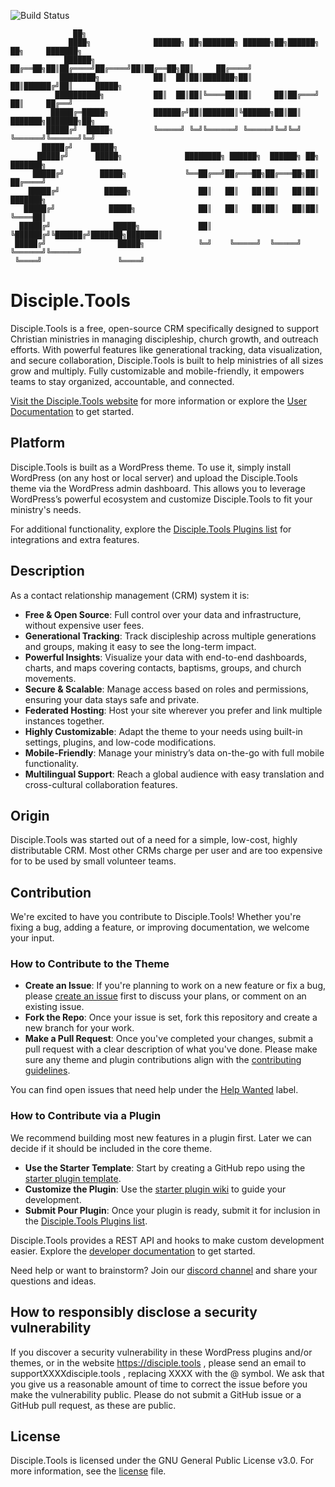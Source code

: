 ![Build Status](https://github.com/DiscipleTools/disciple-tools-theme/actions/workflows/ci.yml/badge.svg?branch=master)

```
              ██╗
             ████╗              ██████╗ ██╗███████╗ ██████╗██╗██████╗ ██╗     ███████╗
            ██████╗             ██╔══██╗██║██╔════╝██╔════╝██║██╔══██╗██║     ██╔════╝
           ████████╗            ██║  ██║██║███████╗██║     ██║██████╔╝██║     █████╗
          ██████████╗           ██║  ██║██║╚════██║██║     ██║██╔═══╝ ██║     ██╔══╝
         █████╔═█████╗          ██████╔╝██║███████║╚██████╗██║██║     ███████╗███████╗██╗
        █████╔╝  █████╗         ╚═════╝ ╚═╝╚══════╝ ╚═════╝╚═╝╚═╝     ╚══════╝╚══════╝╚═╝
       █████╔╝    █████╗
      █████╔╝      █████╗              ████████╗ ██████╗  ██████╗ ██╗     ███████╗
     █████╔╝        █████╗             ╚══██╔══╝██╔═══██╗██╔═══██╗██║     ██╔════╝
    █████╔╝          █████╗               ██║   ██║   ██║██║   ██║██║     ███████╗
   █████╔╝            █████╗              ██║   ██║   ██║██║   ██║██║     ╚════██║
  █████╔╝              █████╗             ██║   ╚██████╔╝╚██████╔╝███████╗███████║
 █████╔╝                █████╗            ╚═╝    ╚═════╝  ╚═════╝ ╚══════╝╚══════╝
 ╚════╝                 ╚════╝
```
# Disciple.Tools

Disciple.Tools is a free, open-source CRM specifically designed to support Christian ministries in managing discipleship, church growth, and outreach efforts. With powerful features like generational tracking, data visualization, and secure collaboration, Disciple.Tools is built to help ministries of all sizes grow and multiply. Fully customizable and mobile-friendly, it empowers teams to stay organized, accountable, and connected.

[Visit the Disciple.Tools website](https://disciple.tools) for more information or explore the [User Documentation](https://disciple.tools/docs) to get started.


## Platform

Disciple.Tools is built as a WordPress theme. To use it, simply install WordPress (on any host or local server) and upload the Disciple.Tools theme via the WordPress admin dashboard. This allows you to leverage WordPress’s powerful ecosystem and customize Disciple.Tools to fit your ministry's needs.

For additional functionality, explore the [Disciple.Tools Plugins list](https://disciple.tools/plugins) for integrations and extra features.

## Description

As a contact relationship management (CRM) system it is:

- **Free & Open Source**: Full control over your data and infrastructure, without expensive user fees.
- **Generational Tracking**: Track discipleship across multiple generations and groups, making it easy to see the long-term impact.
- **Powerful Insights**: Visualize your data with end-to-end dashboards, charts, and maps covering contacts, baptisms, groups, and church movements.
- **Secure & Scalable**: Manage access based on roles and permissions, ensuring your data stays safe and private.
- **Federated Hosting**: Host your site wherever you prefer and link multiple instances together.
- **Highly Customizable**: Adapt the theme to your needs using built-in settings, plugins, and low-code modifications.
- **Mobile-Friendly**: Manage your ministry’s data on-the-go with full mobile functionality.
- **Multilingual Support**: Reach a global audience with easy translation and cross-cultural collaboration features.

## Origin

Disciple.Tools was started out of a need for a simple, low-cost, highly distributable CRM. Most other CRMs charge per user and are too expensive for to be used by small volunteer teams.

## Contribution

We're excited to have you contribute to Disciple.Tools! Whether you're fixing a bug, adding a feature, or improving documentation, we welcome your input.

### How to Contribute to the Theme
- **Create an  Issue**: If you're planning to work on a new feature or fix a bug, please [create an issue](https://github.com/DiscipleTools/disciple-tools-theme/issues) first to discuss your plans, or comment on an existing issue.
- **Fork the Repo**: Once your issue is set, fork this repository and create a new branch for your work.
- **Make a Pull Request**: Once you've completed your changes, submit a pull request with a clear description of what you've done. Please make sure any theme and plugin contributions align with the [contributing guidelines](https://github.com/DiscipleTools/disciple-tools-theme/wiki/Contribution-guidelines).

You can find open issues that need help under the [Help Wanted](https://github.com/DiscipleTools/disciple-tools-theme/issues?q=is%3Aissue%20label%3A%22help%20wanted%22) label.

### How to Contribute via a Plugin
We recommend building most new features in a plugin first. Later we can decide if it should be included in the core theme.

- **Use the Starter Template**: Start by creating a GitHub repo using the [starter plugin template](https://github.com/DiscipleTools/disciple-tools-plugin-starter-template).
- **Customize the Plugin**: Use the [starter plugin wiki](https://github.com/DiscipleTools/disciple-tools-plugin-starter-template/wiki) to guide your development.
- **Submit Pour Plugin**: Once your plugin is ready, submit it for inclusion in the [Disciple.Tools Plugins list](https://disciple.tools/plugins).

Disciple.Tools provides a REST API and hooks to make custom development easier. Explore the [developer documentation](https://developers.disciple.tools/) to get started.

Need help or want to brainstorm? Join our [discord channel](https://discord.gg/kp5pYmrhSd) and share your questions and ideas.

## How to responsibly disclose a security vulnerability

If you discover a security vulnerability in these WordPress plugins and/or themes, or in the website https://disciple.tools , please send an email to supportXXXXdisciple.tools , replacing XXXX with the @ symbol. We ask that you give us a reasonable amount of time to correct the issue before you make the vulnerability public. Please do not submit a GitHub issue or a GitHub pull request, as these are public.

## License

Disciple.Tools is licensed under the GNU General Public License v3.0. For more information, see the [license](./LICENSE.md) file.

